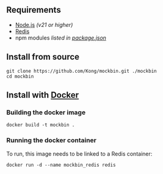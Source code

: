 ## Requirements

- [Node.js](http://nodejs.org/) *(v21 or higher)*
- [Redis](http://redis.io/)
- npm modules *listed in [package.json](package.json)*

## Install from source

```shell
git clone https://github.com/Kong/mockbin.git ./mockbin
cd mockbin
```

## Install with [Docker](https://www.docker.com/)

### Building the docker image

```shell
docker build -t mockbin .
```

### Running the docker container

To run, this image needs to be linked to a Redis container:

```shell
docker run -d --name mockbin_redis redis
```
